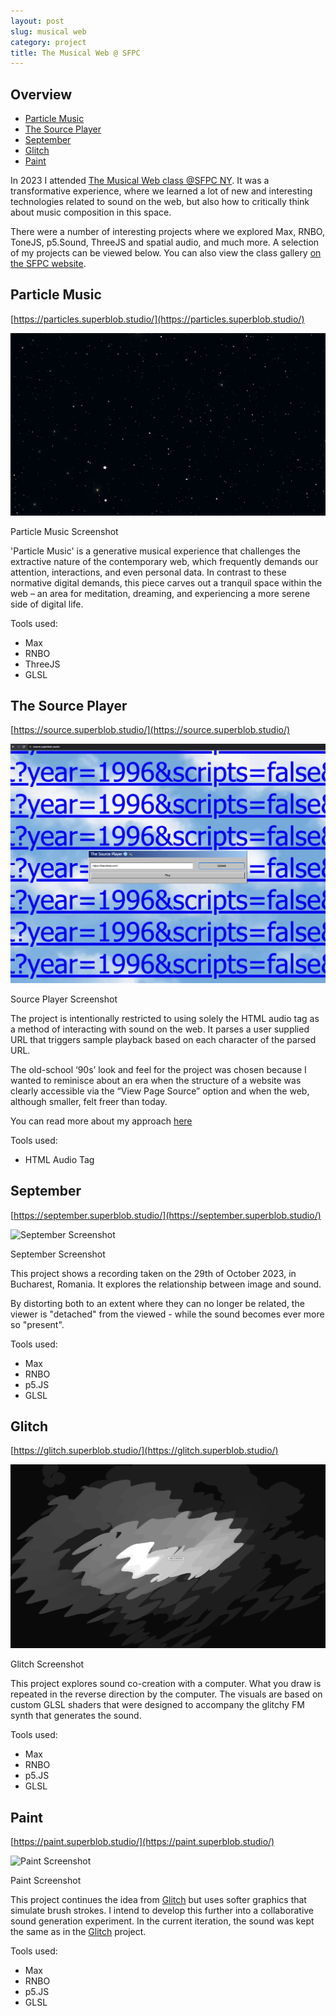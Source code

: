 ```yaml
---
layout: post
slug: musical web
category: project
title: The Musical Web @ SFPC
---
```


## Overview
- [Particle Music](#particle-music)
- [The Source Player](#the-source-player)
- [September](#september)
- [Glitch](#glitch)
- [Paint](#paint)

In 2023 I attended [The Musical Web class @SFPC NY](https://sfpc.study/blog/musical-web-season-two). It was a transformative experience, where we learned a lot of new and interesting technologies related to sound on the web, but also how to critically think about music composition in this space.

There were a number of interesting projects where we explored Max, RNBO, ToneJS, p5.Sound, ThreeJS and spatial audio, and much more. A selection of my projects can be viewed below. You can also view the class gallery [on the SFPC website](https://projects.sfpc.study/musical-web-f23/).


## Particle Music
[https://particles.superblob.studio/](https://particles.superblob.studio/)

![Particle Music Screenshot](/assets/img/particle-music.png)
<div class="caption">Particle Music Screenshot</div>

'Particle Music' is a generative musical experience that challenges the extractive nature of the contemporary web, which frequently demands our attention, interactions, and even personal data. In contrast to these normative digital demands, this piece carves out a tranquil space within the web – an area for meditation, dreaming, and experiencing a more serene side of digital life.

Tools used:
- Max
- RNBO
- ThreeJS
- GLSL


## The Source Player
[https://source.superblob.studio/](https://source.superblob.studio/)

![Source Player Screenshot](/assets/img/source-player.png)
<div class="caption">Source Player Screenshot</div>

The project is intentionally restricted to using solely the HTML audio tag as a method of interacting with sound on the web. It parses a user supplied URL that triggers sample playback based on each character of the parsed URL.

The old-school ‘90s’ look and feel for the project was chosen because I wanted to reminisce about an era when the structure of a website was clearly accessible via the “View Page Source” option and when the web, although smaller, felt freer than today.

You can read more about my approach [here](https://github.com/andreiantonescu/sfpc-fall23)

Tools used:
- HTML Audio Tag



## September
[https://september.superblob.studio/](https://september.superblob.studio/)

![September Screenshot](/assets/img/september.png)
<div class="caption">September Screenshot</div>

This project shows a recording taken on the 29th of October 2023, in Bucharest, Romania. It explores the relationship between image and sound.

By distorting both to an extent where they can no longer be related, the viewer is "detached" from the viewed - while the sound becomes ever more so "present".

Tools used:
- Max
- RNBO
- p5.JS
- GLSL


## Glitch
[https://glitch.superblob.studio/](https://glitch.superblob.studio/)

![Glitch Screenshot](/assets/img/glitch.png)
<div class="caption">Glitch Screenshot</div>

This project explores sound co-creation with a computer. What you draw is repeated in the reverse direction by the computer. The visuals are based on custom GLSL shaders that were designed to accompany the glitchy FM synth that generates the sound.

Tools used:
- Max
- RNBO
- p5.JS
- GLSL




## Paint
[https://paint.superblob.studio/](https://paint.superblob.studio/)

![Paint Screenshot](/assets/img/paint.png)
<div class="caption">Paint Screenshot</div>

This project continues the idea from [Glitch](#glitch) but uses softer graphics that simulate brush strokes. I intend to develop this further into a collaborative sound generation experiment. In the current iteration, the sound was kept the same as in the [Glitch](#glitch) project.

Tools used:
- Max
- RNBO
- p5.JS
- GLSL